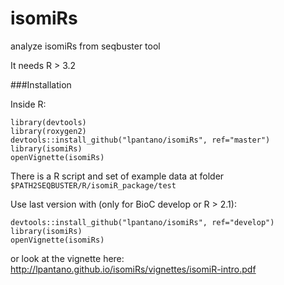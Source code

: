 isomiRs
=======

analyze isomiRs from seqbuster tool 

It needs R > 3.2

###Installation

Inside R:

```
library(devtools)
library(roxygen2)
devtools::install_github("lpantano/isomiRs", ref="master")
library(isomiRs)
openVignette(isomiRs)
```

There is a R script and set of example data at folder `$PATH2SEQBUSTER/R/isomiR_package/test`

Use last version with (only for BioC develop or R > 2.1):

```
devtools::install_github("lpantano/isomiRs", ref="develop")
library(isomiRs)
openVignette(isomiRs)
```

or look at the vignette here: http://lpantano.github.io/isomiRs/vignettes/isomiR-intro.pdf
